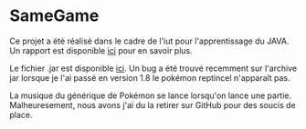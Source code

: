 # SameGame
Ce projet a été réalisé dans le cadre de l'iut pour l'apprentissage du JAVA.
Un rapport est disponible [ici](https://github.com/nicolasAinouz/SameGame/blob/main/public-samegame-main/Projet/PROJET_TUTEURES_APL2.pdf) pour en savoir plus.


Le fichier .jar est disponible [ici](https://github.com/nicolasAinouz/SameGame/blob/main/SameGame1.8.jar?raw=true).
Un bug a été trouvé recemment sur l'archive jar lorsque je l'ai passé en version 1.8 le pokémon reptincel n'apparaît pas.


La musique du générique de Pokémon se lance lorsqu'on lance une partie. Malheuresement, nous avons j'ai du la retirer sur GitHub pour des soucis de place.
